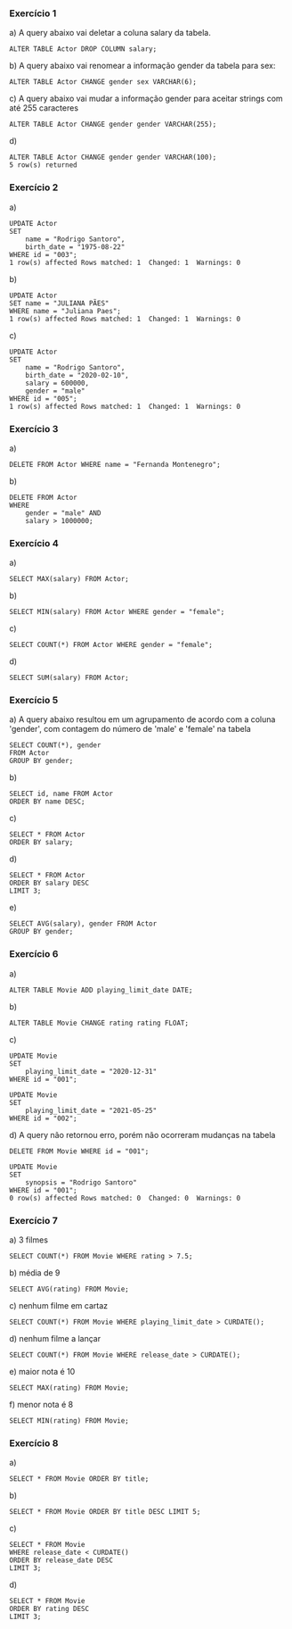 ### Exercício 1

a) A query abaixo vai deletar a coluna salary da tabela.
```
ALTER TABLE Actor DROP COLUMN salary;
```
b) A query abaixo vai renomear a informação gender da tabela para sex:
```
ALTER TABLE Actor CHANGE gender sex VARCHAR(6);
```
c) A query abaixo vai mudar a informação gender para aceitar strings com até 255 caracteres
```
ALTER TABLE Actor CHANGE gender gender VARCHAR(255);
```
d) 
```
ALTER TABLE Actor CHANGE gender gender VARCHAR(100);
5 row(s) returned
```

### Exercício 2 

a) 
```
UPDATE Actor
SET 
	name = "Rodrigo Santoro",
	birth_date = "1975-08-22"
WHERE id = "003";
1 row(s) affected Rows matched: 1  Changed: 1  Warnings: 0
```
b) 
```
UPDATE Actor
SET name = "JULIANA PÃES"
WHERE name = "Juliana Paes";
1 row(s) affected Rows matched: 1  Changed: 1  Warnings: 0
```
c) 
```
UPDATE Actor
SET 
	name = "Rodrigo Santoro",
	birth_date = "2020-02-10",
    salary = 600000,
    gender = "male"
WHERE id = "005";
1 row(s) affected Rows matched: 1  Changed: 1  Warnings: 0
```

### Exercício 3

a) 
```
DELETE FROM Actor WHERE name = "Fernanda Montenegro";
```
  
b)
```
DELETE FROM Actor
WHERE
	gender = "male" AND
	salary > 1000000;
```

### Exercício 4

a) 
```
SELECT MAX(salary) FROM Actor;
```
b) 
```
SELECT MIN(salary) FROM Actor WHERE gender = "female";
```
c)
```
SELECT COUNT(*) FROM Actor WHERE gender = "female";
``` 
d)
```
SELECT SUM(salary) FROM Actor;
```

### Exercício 5

a) A query abaixo resultou em um agrupamento de acordo com a coluna 'gender', com contagem do número de 'male' e 'female' na tabela
```
SELECT COUNT(*), gender
FROM Actor
GROUP BY gender;
```

b) 
```
SELECT id, name FROM Actor
ORDER BY name DESC;
```

c) 
```
SELECT * FROM Actor
ORDER BY salary;
```

d)
```
SELECT * FROM Actor
ORDER BY salary DESC
LIMIT 3;
```

e)
```
SELECT AVG(salary), gender FROM Actor
GROUP BY gender;
```

### Exercício 6

a) 
```
ALTER TABLE Movie ADD playing_limit_date DATE;
```

b) 
```
ALTER TABLE Movie CHANGE rating rating FLOAT;
```

c) 
```
UPDATE Movie
SET
	playing_limit_date = "2020-12-31"
WHERE id = "001";

UPDATE Movie
SET
	playing_limit_date = "2021-05-25"
WHERE id = "002";
```

d) A query não retornou erro, porém não ocorreram mudanças na tabela
```
DELETE FROM Movie WHERE id = "001";

UPDATE Movie
SET 
	synopsis = "Rodrigo Santoro"
WHERE id = "001";
0 row(s) affected Rows matched: 0  Changed: 0  Warnings: 0
```

### Exercício 7

a) 3 filmes
```
SELECT COUNT(*) FROM Movie WHERE rating > 7.5;
```
b) média de 9
```
SELECT AVG(rating) FROM Movie;
```
c) nenhum filme em cartaz
```
SELECT COUNT(*) FROM Movie WHERE playing_limit_date > CURDATE();
```
d) nenhum filme a lançar
```
SELECT COUNT(*) FROM Movie WHERE release_date > CURDATE();
```
e) maior nota é 10
```
SELECT MAX(rating) FROM Movie;
```
f) menor nota é 8
```
SELECT MIN(rating) FROM Movie;
```

### Exercício 8

a)
```
SELECT * FROM Movie ORDER BY title;
```
b)
```
SELECT * FROM Movie ORDER BY title DESC LIMIT 5;
```
c)
```
SELECT * FROM Movie 
WHERE release_date < CURDATE() 
ORDER BY release_date DESC 
LIMIT 3;
```
d)
```
SELECT * FROM Movie 
ORDER BY rating DESC 
LIMIT 3;
```

